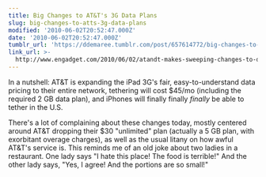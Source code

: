 ```yaml
---
title: Big Changes to AT&T's 3G Data Plans
slug: big-changes-to-atts-3g-data-plans
modified: '2010-06-02T20:52:47.000Z'
date: '2010-06-02T20:52:47.000Z'
tumblr_url: 'https://ddemaree.tumblr.com/post/657614772/big-changes-to-atts-3g-data-plans'
link_url: >-
  http://www.engadget.com/2010/06/02/atandt-makes-sweeping-changes-to-data-plans-iphone-tethering-comi/
---
```

In a nutshell: AT&T is expanding the iPad 3G's fair, easy-to-understand data pricing to their entire network, tethering will cost $45/mo (including the required 2 GB data plan), and iPhones will finally finally _finally_ be able to tether in the U.S.

There's a lot of complaining about these changes today, mostly centered around AT&T dropping their $30 "unlimited" plan (actually a 5 GB plan, with exorbitant overage charges), as well as the usual litany on how awful AT&T's service is. This reminds me of an old joke about two ladies in a restaurant. One lady says "I hate this place! The food is terrible!" And the other lady says, "Yes, I agree! And the portions are so small!"
